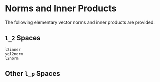 # Norms and Inner Products

The following elementary vector norms and inner products are provided:

## ``l_2`` Spaces
```@docs
l2inner
sql2norm
l2norm
```

## Other ``l_p`` Spaces